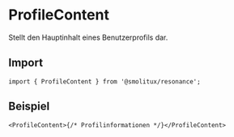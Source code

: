 # ProfileContent

Stellt den Hauptinhalt eines Benutzerprofils dar.

## Import
```tsx
import { ProfileContent } from '@smolitux/resonance';
```

## Beispiel
```tsx
<ProfileContent>{/* Profilinformationen */}</ProfileContent>
```
